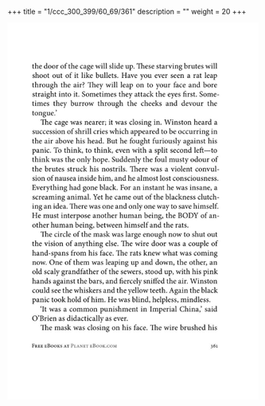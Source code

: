+++
title = "1/ccc_300_399/60_69/361"
description = ""
weight = 20
+++

<img class="center-fit-jpg" src="/jpg_/out_jpg_1984__361.jpg" ></img>

